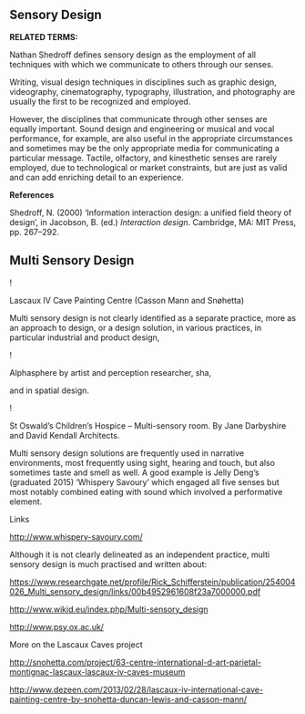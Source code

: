 ## Sensory Design

**RELATED TERMS:**

Nathan Shedroff defines sensory design as the employment of all techniques with which we communicate to others through our senses. 

Writing, visual design techniques in disciplines such as graphic design, videography, cinematography, typography, illustration, and photography are usually the first to be recognized and employed. 

However, the disciplines that communicate through other senses are equally important. Sound design and engineering or musical and vocal performance, for example, are also useful in the appropriate circumstances and sometimes may be the only appropriate media for communicating a particular message. Tactile, olfactory, and kinesthetic senses are rarely employed, due to technological or market constraints, but are just as valid and can add enriching detail to an experience.

**References**

Shedroff, N. (2000) ‘Information interaction design: a unified field theory of design’, in Jacobson, B. (ed.) _Interaction design_. Cambridge, MA: MIT Press, pp. 267–292.

## Multi Sensory Design

!

Lascaux IV Cave Painting Centre (Casson Mann and Snøhetta)

</div>

Multi sensory design is not clearly identified as a separate practice, more as an approach to design, or a design solution, in various practices, in particular industrial and product design,

!

Alphasphere by artist and perception researcher, sha,



and in spatial design.

!

St Oswald’s Children’s Hospice – Multi-sensory room. By Jane Darbyshire and David Kendall Architects.



Multi sensory design solutions are frequently used in narrative environments, most frequently using sight, hearing and touch, but also sometimes taste and smell as well. A good example is Jelly Deng’s (graduated 2015) ‘Whispery Savoury’ which engaged all five senses but most notably combined eating with sound which involved a performative element.

Links

<http://www.whispery-savoury.com/>

Although it is not clearly delineated as an independent practice, multi sensory design is much practised and written about:

<https://www.researchgate.net/profile/Rick_Schifferstein/publication/254004026_Multi_sensory_design/links/00b4952961608f23a7000000.pdf>

<http://www.wikid.eu/index.php/Multi-sensory_design>

<http://www.psy.ox.ac.uk/>

More on the Lascaux Caves project

<http://snohetta.com/project/63-centre-international-d-art-parietal-montignac-lascaux-lascaux-iv-caves-museum>

<http://www.dezeen.com/2013/02/28/lascaux-iv-international-cave-painting-centre-by-snohetta-duncan-lewis-and-casson-mann/>




